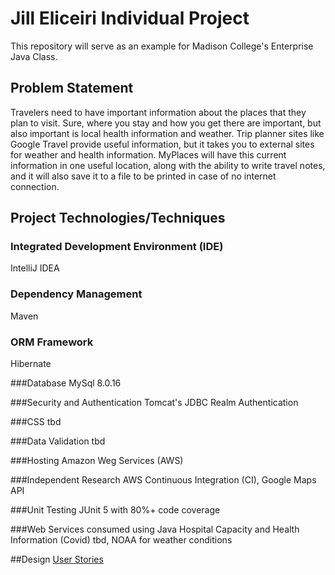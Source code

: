 # Jill Eliceiri Individual Project

This repository will serve as an example for Madison College's Enterprise Java Class.

## Problem Statement
Travelers need to have important information about the places that they plan to visit. Sure, where you stay and how you get there are important, but also important is local health information and weather. Trip planner sites like Google Travel provide useful information, but it takes you to external sites for weather and health information. MyPlaces will have this current information in one useful location, along with the ability to write travel notes, and it will also save it to a file to be printed in case of no internet connection.  

## Project Technologies/Techniques

### Integrated Development Environment (IDE)
IntelliJ IDEA 

### Dependency Management
Maven

### ORM Framework
Hibernate

###Database
MySql 8.0.16

###Security and Authentication
Tomcat's JDBC Realm Authentication

###CSS
tbd

###Data Validation
tbd

###Hosting
Amazon Weg Services (AWS)

###Independent Research
AWS Continuous Integration (CI),
Google Maps API

###Unit Testing
JUnit 5 with 80%+ code coverage

###Web Services consumed using Java
Hospital Capacity and Health Information (Covid) tbd,
NOAA for weather conditions

##Design
[User Stories](https://github.com/jeliceiri/MyPlacesTracker/blob/main/DesignDocuments/UserStories.md)
